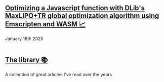 ## [Optimizing a Javascript function with DLib's MaxLIPO+TR global optimization algorithm using Emscripten and WASM 📈](https://dany-demise.github.io/blog/optimizing-a-javascript-function-with-dlibs-maxlipotr-global-optimization-algorithm-using-emscripten-and-wasm)
January 18th 2025
<br>
<br>

## [The library 📚](https://dany-demise.github.io/blog/the-library)
A collection of great articles I've read over the years
<br>
<br>
